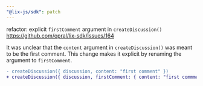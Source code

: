 ```yaml
---
"@lix-js/sdk": patch
---
```


refactor: explicit `firstComment` argument in `createDiscussion()` https://github.com/opral/lix-sdk/issues/164

It was unclear that the `content` argument in `createDiscussion()` was meant to be the first comment. This change makes it explicit by renaming the argument to `firstComment`.

```diff
- createDiscussion({ discussion, content: "first comment" })
+ createDiscussion({ discussion, firstComment: { content: "first commment" } }})
```

